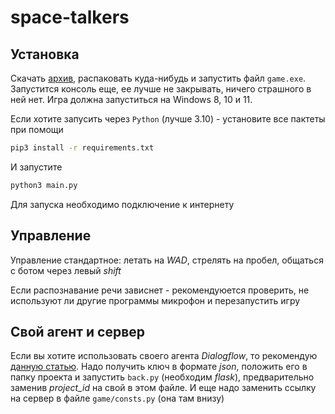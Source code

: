 # space-talkers

## Установка

Скачать [архив](https://github.com/maria-aki/space-talkers/releases/tag/v1.0.0), распаковать куда-нибудь и запустить файл `game.exe`. Запустится консоль еще, ее лучше не закрывать, ничего страшного в ней нет. Игра должна запуститься на Windows 8, 10 и 11.

Если хотите запусить через `Python` (лучше 3.10) - установите все пактеты при помощи 

```bash
pip3 install -r requirements.txt
``` 

И запустите

```python
python3 main.py
```

Для запуска необходимо подключение к интернету

## Управление

Управление стандартное: летать на *WAD*, стрелять на пробел, общаться с ботом через левый *shift*

Если распознавание речи зависнет - рекомендуюется проверить, не используют ли другие программы микрофон и перезапустить игру

## Свой агент и сервер

Если вы хотите использовать своего агента *Dialogflow*, то рекомендую [данную статью](https://habr.com/ru/post/502688/). Надо получить ключ в формате *json*, положить его в папку проекта и запустить `back.py` (необходим *flask*), предварительно заменив *project_id* на свой в этом файле. И еще надо заменить ссылку на сервер в файле `game/consts.py` (она там внизу)